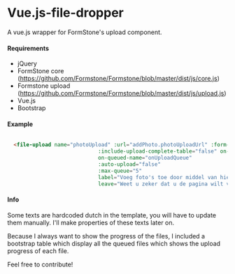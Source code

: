 # Vue.js-file-dropper
A vue.js wrapper for FormStone's upload component.

#### Requirements

* jQuery
* FormStone core (https://github.com/Formstone/Formstone/blob/master/dist/js/core.js)
* Formstone upload (https://github.com/Formstone/Formstone/blob/master/dist/js/upload.js)
* Vue.js
* Bootstrap

#### Example

````html

  <file-upload name="photoUpload" :url="addPhoto.photoUploadUrl" :form-data.sync="addPhoto.model"
                             :include-upload-complete-table="false" on-complete-name="onUploadComplete"
                             on-queued-name="onUploadQueue"
                             :auto-upload="false"
                             :max-queue="5"
                             label="Voeg foto's toe door middel van hierop te klikken of bestanden hier naar toe te slepen."
                             leave="Weet u zeker dat u de pagina wilt verlaten? Er zijn nog foto's toegevoegd die nog niet zijn opgeslagen."></file-upload>

````

#### Info

Some texts are hardcoded dutch in the template, you will have to update them manually.
I'll make properties of these texts later on.

Because I always want to show the progress of the files, I included a bootstrap table which display all the queued files which shows the upload progress of each file.

Feel free to contribute!

